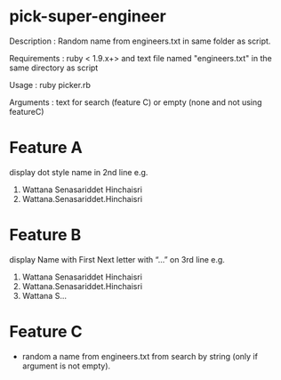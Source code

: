 pick-super-engineer
=================== 

Description : Random name from engineers.txt in same folder as script.

Requirements : ruby < 1.9.x+> and text file named "engineers.txt" in the same directory as script

Usage : ruby picker.rb <arguments>

Arguments : text for search (feature C) or empty (none and not using featureC)
 



Feature A
========= 

display dot style name in 2nd line e.g. 
1. Wattana Senasariddet Hinchaisri 
2. Wattana.Senasariddet.Hinchaisri


Feature B
=========

display Name with First Next letter with “...” on 3rd line e.g.
1. Wattana Senasariddet Hinchaisri 
2. Wattana.Senasariddet.Hinchaisri 
3. Wattana S... 


Feature C
=========

 - random a name from engineers.txt from search by string (only if argument is not empty).
